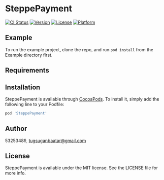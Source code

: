 # SteppePayment

[![CI Status](https://img.shields.io/travis/53253489/SteppePayment.svg?style=flat)](https://travis-ci.org/53253489/SteppePayment)
[![Version](https://img.shields.io/cocoapods/v/SteppePayment.svg?style=flat)](https://cocoapods.org/pods/SteppePayment)
[![License](https://img.shields.io/cocoapods/l/SteppePayment.svg?style=flat)](https://cocoapods.org/pods/SteppePayment)
[![Platform](https://img.shields.io/cocoapods/p/SteppePayment.svg?style=flat)](https://cocoapods.org/pods/SteppePayment)

## Example

To run the example project, clone the repo, and run `pod install` from the Example directory first.

## Requirements

## Installation

SteppePayment is available through [CocoaPods](https://cocoapods.org). To install
it, simply add the following line to your Podfile:

```ruby
pod 'SteppePayment'
```

## Author

53253489, tugsuganbaatar@gmail.com

## License

SteppePayment is available under the MIT license. See the LICENSE file for more info.

